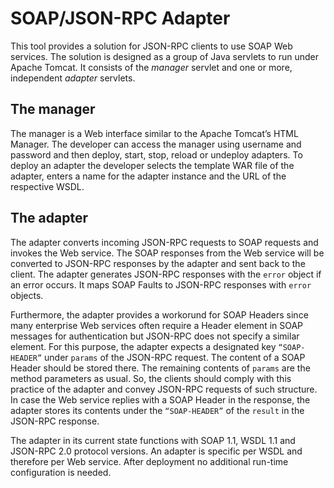 SOAP/JSON-RPC Adapter
=====================

This tool provides a solution for JSON-RPC clients to use SOAP Web services. The solution is designed as a group of Java servlets to run under Apache Tomcat. It consists of the *manager* servlet and one or more, independent *adapter* servlets.


The manager
-------

The manager is a Web interface similar to the Apache Tomcat’s HTML Manager. The developer can access the manager using username and password and then deploy, start, stop, reload or undeploy adapters. To deploy an adapter the developer selects the template WAR file of the adapter, enters a name for the adapter instance and the URL of the respective WSDL.


The adapter
-------

The adapter converts incoming JSON-RPC requests to SOAP requests and invokes the Web service. The SOAP responses from the Web service will be converted to JSON-RPC responses by the adapter and sent back to the client. The adapter generates JSON-RPC responses with the `error` object if an error occurs. It maps SOAP Faults to JSON-RPC responses with `error` objects. 

Furthermore, the adapter provides a workorund for SOAP Headers since many enterprise Web services often require a Header element in SOAP messages for authentication but JSON-RPC does not specify a similar element. For this purpose, the adapter expects a designated key `“SOAP-HEADER”` under `params` of the JSON-RPC request. The content of a SOAP Header should be stored there.  The remaining contents of `params` are the method parameters as usual. So, the clients should comply with this practice of the adapter and convey JSON-RPC requests of such structure. In case the Web service replies with a SOAP Header in the response, the adapter stores its contents under the `“SOAP-HEADER”` of the `result` in the JSON-RPC response. 

The adapter in its current state functions with SOAP 1.1, WSDL 1.1 and JSON-RPC 2.0 protocol versions. An adapter is specific per WSDL and therefore per Web service. After deployment no additional run-time configuration is needed. 

